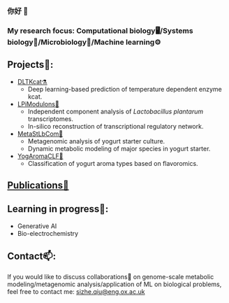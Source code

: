 ### 你好 👋
### My research focus: Computational biology🖥️/Systems biology🔢/Microbiology🦠/Machine learning⚙️
## Projects🌟:
- [DLTKcat⚗️](https://github.com/SizheQiu/DLTKcat)
  - Deep learning-based prediction of temperature dependent enzyme kcat.
- [LPiModulons🧬](https://github.com/SizheQiu/LPiModulons)
  - Independent component analysis of *Lactobacillus plantarum* transcriptomes.
  - In-silico reconstruction of transcriptional regulatory network.
- [MetaStLbCom🧫](https://github.com/SizheQiu/MetaStLbCom)
  - Metagenomic analysis of yogurt starter culture.
  - Dynamic metabolic modeling of major species in yogurt starter.
- [YogAromaCLF🥛](https://github.com/SizheQiu/YogAromaCLF)
  - Classification of yogurt aroma types based on flavoromics.
## [Publications📑](https://scholar.google.com/citations?user=V43CQcsAAAAJ&hl=en)
## Learning in progress🌱:
- Generative AI
- Bio-electrochemistry
## Contact📫:
If you would like to discuss collaborations👯 on genome-scale metabolic modeling/metagenomic analysis/application of ML on biological problems,
feel free to contact me: <sizhe.qiu@eng.ox.ac.uk>
